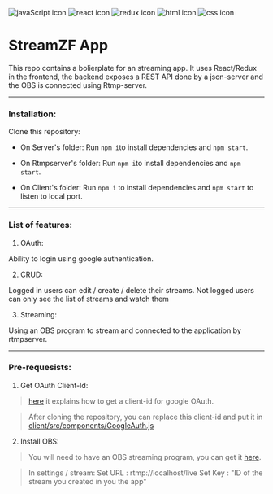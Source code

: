 ![javaScript icon](https://github.com/Zefevr/FinalEvaluation/blob/master/dev-icons/js.svg)
![react icon](https://github.com/Zefevr/FinalEvaluation/blob/master/dev-icons/react.svg)
![redux icon](https://github.com/Zefevr/FinalEvaluation/blob/master/dev-icons/redux.svg)
![html icon](https://github.com/Zefevr/FinalEvaluation/blob/master/dev-icons/html.svg)
![css icon](https://github.com/Zefevr/FinalEvaluation/blob/master/dev-icons/css.svg)


# StreamZF App
This repo contains a bolierplate for an streaming app. It uses React/Redux in the frontend, the backend exposes a REST API done by a json-server and the OBS is connected using Rtmp-server.

_______________________________________________________________________________

### Installation:

Clone this repository:

* On Server's folder: Run `npm i`to install dependencies and `npm start`.

* On Rtmpserver's folder: Run `npm i`to install dependencies and `npm start`.

* On Client's folder: Run `npm i` to install dependencies and `npm start` to listen to local port.


_______________________________________________________________________________

### List of features:

1. OAuth:
  
 Ability to login using google authentication.

2. CRUD:
 
  Logged in users can edit / create / delete their streams.
  Not logged users can only see the list of streams and watch them

3. Streaming:
  
  Using an OBS program to stream and connected to the application by rtmpserver.

_______________________________________________________________________________

### Pre-requesists:

1. Get OAuth Client-Id:

 > [here](https://developers.google.com/fit/android/get-api-key) it explains how to get a client-id for google OAuth.
  
 > After cloning the repository, you can replace this client-id and put it in [client/src/components/GoogleAuth.js](https://github.com/Zefevr/StreamZF/blob/master/client/src/components/GoogleAuth.js)
  
2. Install OBS:

 > You will need to have an OBS streaming program, you can get it [here](https://obsproject.com).
 
 > In settings / stream:
   Set URL : rtmp://localhost/live
   Set Key : "ID of the stream you created in you the app"
  
  

